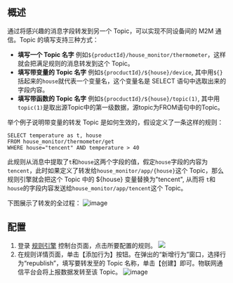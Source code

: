 ## 概述
通过将感兴趣的消息字段转发到另一个 Topic，可以实现不同设备间的 M2M 通信。Topic 的填写支持三种方式：
- **填写一个 Topic 名字**
例如```${productId}/house_monitor/thermometer```，这样就会把满足规则的消息转发到这个 Topic。
- **填写带变量的 Topic 名字**
例如```${procductId}/${house}/device```, 其中用```${}```括起来的```house```就代表一个变量名，这个变量名是 SELECT 语句中选取出来的字段内容。
- **填写带函数的 Topic 名字**
例如```${procductId}/${house}/topic(1)```, 其中用```topic(1)```是取出源Topic中的第一级数据，源topic为FROM语句中的Topic。

举个例子说明带变量的转发 Topic 是如何生效的，假设定义了一条这样的规则：

```
SELECT temperature as t, house 
FROM house_monitor/thermometer/get 
WHERE house="tencent" AND temperature > 40
```

此规则从消息中提取了```t```和```house```这两个字段的值，假定```house```字段的内容为```tencent```，此时如果定义了转发给```house_monitor/app/{house}```这个 Topic，那么规则引擎就会把这个 Topic 中的 ${house} 变量替换为"tencent", 从而将 ```t```和```house```的字段内容发送给```house_monitor/app/tencent```这个 Topic。

下图展示了转发的全过程：
![image](https://mc.qcloudimg.com/static/img/2fd61f602479ab39f47e7d6eb4f93558/gui3.png)
## 配置
1. 登录 [规则引擎](https://console.cloud.tencent.com/iotcloud/rules/rule) 控制台页面，点击所要配置的规则。
![](https://main.qcloudimg.com/raw/0a0a0e5bc48aa0d4492ac0b8d3c7413c.png)
2. 在规则详情页面，单击【添加行为】按钮。在弹出的“新增行为”窗口，选择行为“republish”，填写要转发至的 Topic 名称，单击【创建】即可。物联网通信平台会将上报数据发转至该 Topic。
![image](https://main.qcloudimg.com/raw/1b87e2ca055b5d0581c2fe7e6568c8fb.png)
